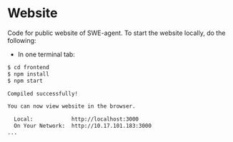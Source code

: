 # Website

Code for public website of SWE-agent. To start the website locally, do the following:
* In one terminal tab:
```bash
$ cd frontend
$ npm install
$ npm start

Compiled successfully!

You can now view website in the browser.

  Local:            http://localhost:3000
  On Your Network:  http://10.17.101.183:3000
...
```